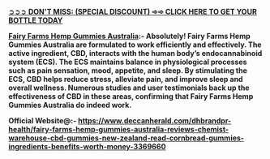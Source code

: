 <p><a href="https://www.deccanherald.com/dhbrandpr-health/fairy-farms-hemp-gummies-australia-reviews-chemist-warehouse-cbd-gummies-new-zealand-read-cornbread-gummies-ingredients-benefits-worth-money-3369660">➲➲➲ <strong>DON'T MISS: (SPECIAL DISCOUNT) ➾➾ CLICK HERE TO GET YOUR BOTTLE TODAY</strong></a></p>
<p><strong><a href="https://www.deccanherald.com/dhbrandpr-health/fairy-farms-hemp-gummies-australia-reviews-chemist-warehouse-cbd-gummies-new-zealand-read-cornbread-gummies-ingredients-benefits-worth-money-3369660">Fairy Farms Hemp Gummies Australia</a>:- Absolutely! Fairy Farms Hemp Gummies Australia are formulated to work efficiently and effectively. The active ingredient, CBD, interacts with the human body&rsquo;s endocannabinoid system (ECS). The ECS maintains balance in physiological processes such as pain sensation, mood, appetite, and sleep. By stimulating the ECS, CBD helps reduce stress, alleviate pain, and improve sleep and overall wellness. Numerous studies and user testimonials back up the effectiveness of CBD in these areas, confirming that Fairy Farms Hemp Gummies Australia do indeed work.</strong></p>
<p><strong>Official Website@:- <a href="https://www.deccanherald.com/dhbrandpr-health/fairy-farms-hemp-gummies-australia-reviews-chemist-warehouse-cbd-gummies-new-zealand-read-cornbread-gummies-ingredients-benefits-worth-money-3369660">https://www.deccanherald.com/dhbrandpr-health/fairy-farms-hemp-gummies-australia-reviews-chemist-warehouse-cbd-gummies-new-zealand-read-cornbread-gummies-ingredients-benefits-worth-money-3369660</a></strong></p>
